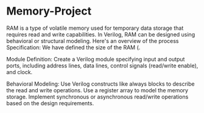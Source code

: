 # Memory-Project
RAM is a type of volatile memory used for temporary data storage that requires read and write capabilities. In Verilog, RAM can be designed using behavioral or structural modeling. 
Here's an overview of the process
Specification:
We have defined the size of the RAM (.

Module Definition:
Create a Verilog module specifying input and output ports, including address lines, data lines, control signals (read/write enable), and clock.

Behavioral Modeling:
Use Verilog constructs like always blocks to describe the read and write operations.
Use a register array to model the memory storage.
Implement synchronous or asynchronous read/write operations based on the design requirements.
